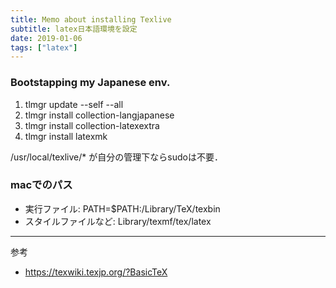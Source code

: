 ```yaml
---
title: Memo about installing Texlive
subtitle: latex日本語環境を設定
date: 2019-01-06
tags: ["latex"]
---
```


### Bootstapping my Japanese env.

1. tlmgr update --self --all
2. tlmgr install collection-langjapanese
3. tlmgr install collection-latexextra
4. tlmgr install latexmk

/usr/local/texlive/* が自分の管理下ならsudoは不要．

### macでのパス

- 実行ファイル: PATH=$PATH:/Library/TeX/texbin
- スタイルファイルなど: Library/texmf/tex/latex

----

参考

- https://texwiki.texjp.org/?BasicTeX
